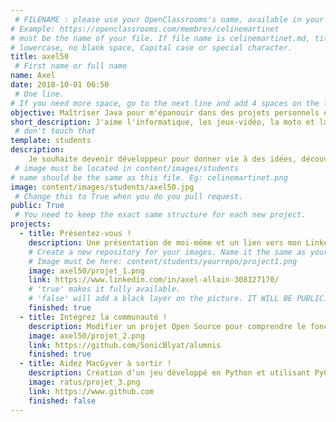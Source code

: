 ```yaml
---
 # FILENAME : please use your OpenClassrooms's name, available in your url.
# Example: https://openclassrooms.com/membres/celinemartinet
# must be the name of your file. If file name is celinemartinet.md, title is celinemartinet.
# lowercase, no blank space, Capital case or special character.
title: axel50
 # First name or full name
name: Axel
date: 2018-10-01 06:50
 # One line.
# If you need more space, go to the next line and add 4 spaces on the left, as in 'description'.
objective: Maîtriser Java pour m'épanouir dans des projets personnels et professionnels.
short_description: J'aime l'informatique, les jeux-vidéo, la moto et la composition musicale !
 # don't touch that
template: students
description:
    Je souhaite devenir développeur pour donner vie à des idées, découvrir un autre côté de l'informatique et travailler dans un domaine qui me plaît.
 # image must be located in content/images/students
# name should be the same as this file. Eg: celinemartinet.png
image: content/images/students/axel50.jpg
 # Change this to True when you do you pull request.
public: True
 # You need to keep the exact same structure for each new project.
projects:
  - title: Présentez-vous !
    description: Une présentation de moi-même et un lien vers mon LinkedIn.
    # Create a new repository for your images. Name it the same as your nickname and profile picture.
    # Image must be here: content/students/yourrepo/project1.png
    image: axel50/projet_1.png
    link: https://www.linkedin.com/in/axel-allain-308127170/
    # 'true' makes it fully available.
    # 'false' will add a black layer on the picture. IT WILL BE PUBLIC!
    finished: true
  - title: Intégrez la communauté !
    description: Modifier un projet Open Source pour comprendre le fonctionnement de Git, de Github et des pull requests. 
    image: axel50/projet_2.png
    link: https://github.com/SonicBlyat/alumnis
    finished: true
  - title: Aidez MacGyver à sortir !
    description: Création d’un jeu développé en Python et utilisant PyGame.
    image: ratus/projet_3.png
    link: https://www.github.com
    finished: false
---
```

